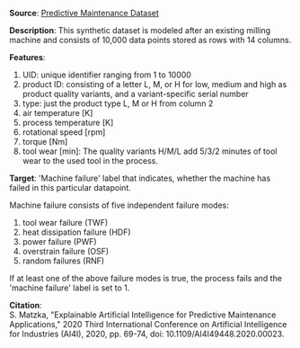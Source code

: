 **Source**: [Predictive Maintenance Dataset](https://www.kaggle.com/datasets/stephanmatzka/predictive-maintenance-dataset-ai4i-2020/data)

**Description**:
This synthetic dataset is modeled after an existing milling machine and consists of 10,000 data points stored as rows with 14 columns.

**Features**:

1. UID: unique identifier ranging from 1 to 10000
2. product ID: consisting of a letter L, M, or H for low, medium and high as product quality variants, and a variant-specific serial number
3. type: just the product type L, M or H from column 2
4. air temperature [K]
5. process temperature [K]
6. rotational speed [rpm]
7. torque [Nm]
8. tool wear [min]: The quality variants H/M/L add 5/3/2 minutes of tool wear to the used tool in the process.

**Target**: 'Machine failure' label that indicates, whether the machine has failed in this particular datapoint.

Machine failure consists of five independent failure modes:

1. tool wear failure (TWF)
2. heat dissipation failure (HDF)
3. power failure (PWF)
4. overstrain failure (OSF)
5. random failures (RNF)

If at least one of the above failure modes is true, the process fails and the 'machine failure' label is set to 1.

**Citation**:  
S. Matzka, "Explainable Artificial Intelligence for Predictive Maintenance Applications," 2020 Third International Conference on Artificial Intelligence for Industries (AI4I), 2020, pp. 69-74, doi: 10.1109/AI4I49448.2020.00023.